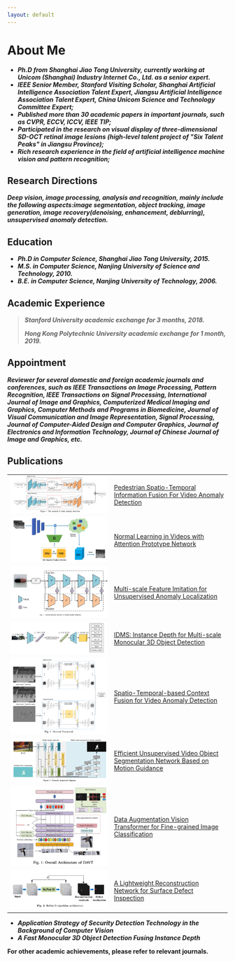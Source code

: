 ```yaml
---
layout: default
---
```


# About Me

* ***Ph.D from Shanghai Jiao Tong University, currently working at Unicom (Shanghai) Industry Internet Co., Ltd. as a
  senior expert.***
* ***IEEE Senior Member, Stanford Visiting Scholar, Shanghai Artificial Intelligence Association Talent Expert, Jiangsu
  Artificial Intelligence Association Talent Expert, China Unicom Science and Technology Committee Expert;***
* ***Published more than 30 academic papers in important journals, such as CVPR, ECCV, ICCV, IEEE TIP;***
* ***Participated in the research on visual display of three-dimensional SD-OCT retinal image lesions (high-level talent
  project of "Six Talent Peaks" in Jiangsu Province);***
* ***Rich research experience in the field of artificial intelligence machine vision and pattern recognition;***

## Research Directions

***Deep vision, image processing, analysis and recognition, mainly include the following aspects:image segmentation,
object tracking, image generation, image recovery(denoising, enhancement, deblurring), unsupervised anomaly
detection.***

## Education

* ***Ph.D in Computer Science, Shanghai Jiao Tong University, 2015.***
* ***M.S. in Computer Science, Nanjing University of Science and Technology, 2010.***
* ***B.E. in Computer Science, Nanjing University of Technology, 2006.***

## Academic Experience

> ***Stanford University academic exchange for 3 months, 2018.***
>
> ***Hong Kong Polytechnic University academic exchange for 1 month, 2019.***

## Appointment

***Reviewer for several domestic and foreign academic journals and conferences, such as IEEE Transactions on Image
Processing,
Pattern Recognition, IEEE Transactions on Signal Processing, International Journal of Image and Graphics, Computerized
Medical Imaging and Graphics, Computer Methods and Programs in Biomedicine, Journal of Visual Communication and Image
Representation, Signal Processing, Journal of Computer-Aided Design and Computer Graphics, Journal of Electronics and
Information Technology, Journal of Chinese Journal of Image and Graphics, etc.***

## Publications

|                                                                    |                                                                                                                           |
|:-------------------------------------------------------------------|:--------------------------------------------------------------------------------------------------------------------------|
| [![img_4.png](img_4.png)](https://arxiv.org/pdf/2211.10052.pdf)    | [Pedestrian Spatio-Temporal Information Fusion For Video Anomaly Detection](https://arxiv.org/pdf/2211.10052.pdf)         |
| [![img_5.png](img_5.png)](https://arxiv.org/pdf/2108.11055.pdf)    | [Normal Learning in Videos with Attention Prototype Network](https://arxiv.org/pdf/2108.11055.pdf)                        |
| [![img_6.png](img_6.png)](https://arxiv.org/pdf/2212.05786.pdf)    | [Multi-scale Feature Imitation for Unsupervised Anomaly Localization](https://arxiv.org/pdf/2212.05786.pdf)               |
| [![img_7.png](img_7.png)](https://arxiv.org/pdf/2212.01528v1.pdf)  | [IDMS: Instance Depth for Multi-scale Monocular 3D Object Detection](https://arxiv.org/pdf/2212.01528v1.pdf)              |
| [![img_8.png](img_8.png)](https://arxiv.org/pdf/2210.09572.pdf)    | [Spatio-Temporal-based Context Fusion for Video Anomaly Detection](https://arxiv.org/pdf/2210.09572.pdf)                  |
| [![img_9.png](img_9.png)](https://arxiv.org/pdf/2211.05364.pdf)    | [Efficient Unsupervised Video Object Segmentation Network Based on Motion Guidance](https://arxiv.org/pdf/2211.05364.pdf) |
| [![img_10.png](img_10.png)](https://arxiv.org/pdf/2211.12879.pdf)  | [Data Augmentation Vision Transformer for Fine-grained Image Classification](https://arxiv.org/pdf/2211.12879.pdf)        |
| [![img_11.png](img_11.png)](https://arxiv.org/pdf/2212.12878.pdf)  | [A Lightweight Reconstruction Network for Surface Defect Inspection](https://arxiv.org/pdf/2212.12878.pdf)                |

* ***Application Strategy of Security Detection Technology in the Background of Computer Vision***
* ***A Fast Monocular 3D Object Detection Fusing Instance Depth***

**For other academic achievements, please refer to relevant journals.**


